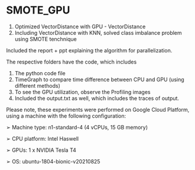 # SMOTE_GPU

1) Optimized VectorDistance with GPU - VectorDistance
2) Including VectorDistance with KNN, solved class imbalance problem using SMOTE tenchnique

Included the report + ppt explaining the algorithm for parallelization.

The respective folders have the code, which includes
1) The python code file
2) TimeGraph to compare time difference between CPU and GPU (using different methods)
3) To see the GPU utilization, observe the Profiling images
4) Included the output.txt as well, which includes the traces of output. 


Please note, these experiments were performed on Google Cloud Platform, using a machine with the following configuration:

➢ Machine type: n1-standard-4 (4 vCPUs, 15 GB memory)

➢ CPU platform: Intel Haswell

➢ GPUs: 1 x NVIDIA Tesla T4

➢ OS: ubuntu-1804-bionic-v20210825
